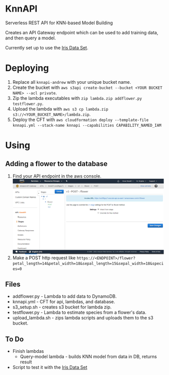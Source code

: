 # KnnAPI
Serverless REST API for KNN-based Model Building

Creates an API Gateway endpoint which can be used to add training data, and then query a model.

Currently set up to use the [Iris Data Set](https://en.wikipedia.org/wiki/Iris_flower_data_set).

# Deploying
1. Replace all `knnapi-andrew` with your unique bucket name.
2. Create the bucket with `aws s3api create-bucket --bucket <YOUR BUCKET NAME> --acl private`.
3. Zip the lambda executables with `zip lambda.zip addflower.py testflower.py`.
4. Upload the lambda with `aws s3 cp lambda.zip s3://<YOUR_BUCKET_NAME>/lambda.zip`.
5. Deploy the CFT with `aws cloudformation deploy --template-file knnapi.yml --stack-name knnapi --capabilities CAPABILITY_NAMED_IAM`

# Using
## Adding a flower to the database
1. Find your API endpoint in the aws console.
![Picture of console](images/endpoint.png)
2. Make a POST http request like `https://<ENDPOINT>/flower?petal_length=14&petal_width=18&sepal_length=15&sepal_width=18&species=0`

## Files
* addflower.py - Lambda to add data to DynamoDB.
* knnapi.yml - CFT for api, lambdas, and database.
* s3_setup.sh - creates s3 bucket for lambda zip.
* testflower.py - Lambda to estimate species from a flower's data.
* upload_lambda.sh - zips lambda scripts and uploads them to the s3 bucket.

## To Do
* Finish lambdas
  * Query-model lambda - builds KNN model from data in DB, returns result
* Script to test it with the [Iris Data Set](https://en.wikipedia.org/wiki/Iris_flower_data_set)
